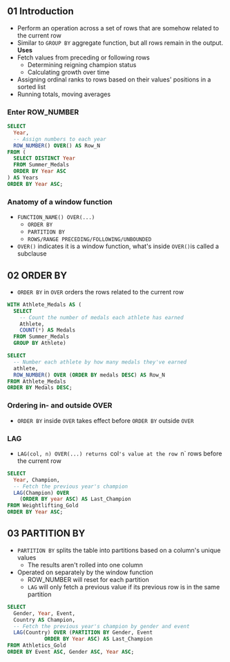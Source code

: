 ## 01 Introduction
- Perform an operation across a set of rows that are somehow related to the current row
- Similar to `GROUP BY` aggregate function, but all rows remain in the output.
**Uses**
- Fetch values from preceding or following rows
   - Determining reigning champion status
   - Calculating growth over time
- Assigning ordinal ranks to rows based on their values' positions in a sorted list
- Running totals, moving averages

### Enter ROW_NUMBER
```sql
SELECT
  Year,
  -- Assign numbers to each year
  ROW_NUMBER() OVER() AS Row_N
FROM (
  SELECT DISTINCT Year
  FROM Summer_Medals
  ORDER BY Year ASC
) AS Years
ORDER BY Year ASC;
```
### Anatomy of a window function
- `FUNCTION_NAME() OVER(...)`
   - `ORDER BY`
   - `PARTITION BY`
   - `ROWS/RANGE PRECEDING/FOLLOWING/UNBOUNDED`
- `OVER()` indicates it is a window function, what's inside `OVER()`is called a subclause

## 02 ORDER BY
- `ORDER BY` in `OVER` orders the rows related to the current row
```sql
WITH Athlete_Medals AS (
  SELECT
    -- Count the number of medals each athlete has earned
    Athlete,
    COUNT(*) AS Medals
  FROM Summer_Medals
  GROUP BY Athlete)

SELECT
  -- Number each athlete by how many medals they've earned
  athlete,
  ROW_NUMBER() OVER (ORDER BY medals DESC) AS Row_N
FROM Athlete_Medals
ORDER BY Medals DESC;
```
### Ordering in- and outside OVER
- `ORDER BY` inside `OVER` takes effect before `ORDER BY` outside `OVER`

### LAG
- `LAG(col, n) OVER(...) returns `col`'s value at the row `n` rows before the current row
```sql
SELECT
  Year, Champion,
  -- Fetch the previous year's champion
  LAG(Champion) OVER
    (ORDER BY year ASC) AS Last_Champion
FROM Weightlifting_Gold
ORDER BY Year ASC;
```
## 03 PARTITION BY
- `PARTITION BY` splits the table into partitions based on a column's unique values
    - The results aren't rolled into one column
- Operated on separately by the window function
    - ROW_NUMBER will reset for each partition
    - `LAG` will only fetch a previous value if its previous row is in the same partition

```sql
SELECT
  Gender, Year, Event,
  Country AS Champion,
  -- Fetch the previous year's champion by gender and event
  LAG(Country) OVER (PARTITION BY Gender, Event
            ORDER BY Year ASC) AS Last_Champion
FROM Athletics_Gold
ORDER BY Event ASC, Gender ASC, Year ASC;
```